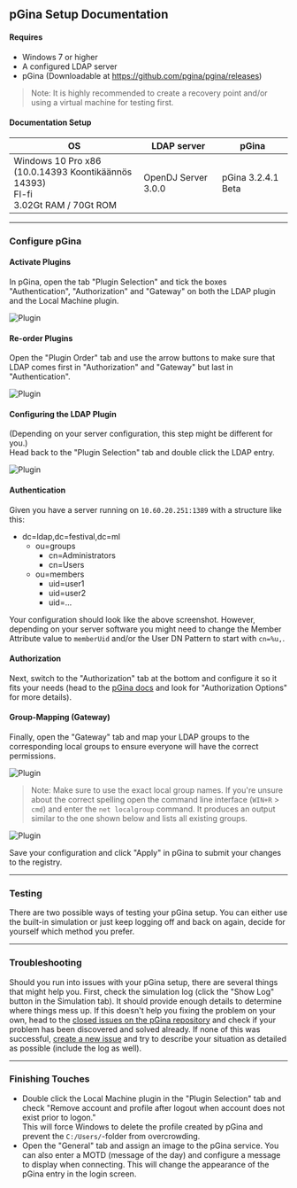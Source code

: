 ## pGina Setup Documentation

#### Requires
- Windows 7 or higher
- A configured LDAP server
- pGina (Downloadable at https://github.com/pgina/pgina/releases)
> Note: It is highly recommended to create a recovery point and/or using a virtual machine for testing first.

#### Documentation Setup
|OS|LDAP server|pGina|
|---|---|---|
|Windows 10 Pro x86<br/>(10.0.14393 Koontikäännös 14393)<br/>FI-fi<br />3.02Gt RAM / 70Gt ROM|OpenDJ Server 3.0.0|pGina 3.2.4.1 Beta|

***
### Configure pGina
#### Activate Plugins
In pGina, open the tab "Plugin Selection" and tick the boxes "Authentication", "Authorization" and "Gateway" on both the LDAP plugin and the Local Machine plugin.  

![Plugin](https://sjwtzq.bl3302.livefilestore.com/y4mJPx0WRL9v3788HAD_9P7eVlqdK2O6N3eUsdudm6f1mJcm4BYfqxn3fhZhR4QD8Vdl0mD_fLGc_SuXaxTjQuHs6u11isZnZSvaihWEJ_vlUjYFPFL1DV9_2tx67moirwPfqP6lYfXH9RS8FIrUU1stpnOu29zM6z9FY_9V27oiU7402gYOYKU35AsD_gpICR9krSKfi05sVBwPSJl4szCEQ?width=825&height=669&cropmode=none)  

#### Re-order Plugins
Open the "Plugin Order" tab and use the arrow buttons to make sure that LDAP comes first in "Authorization" and "Gateway" but last in "Authentication".  

![Plugin](https://sjzi2q.bl3302.livefilestore.com/y4mvUpQwc-rk1b6WCpfif9Ii1wI1VLaclS7LJwW5JEibWa0LwkZMmcBpgEmG0XHHqgNO20fIrokA4Rwv-ibUecO2yATDJ03ILgi5PDdTCkAjKwiK2yae2xASe0VFR38lUgWdZPr9aSVvvNf7Xl9spkTwPXMGOm4JrnyQ-RIrXNYIj3D_j7ZaVslvNUwH4yJrK1hicscQpsiGdSfelKo-1UA6A?width=825&height=671&cropmode=none)  

#### Configuring the LDAP Plugin
(Depending on your server configuration, this step might be different for you.)  
Head back to the "Plugin Selection" tab and double click the LDAP entry.  

![Plugin](https://sjzwzw.bl3302.livefilestore.com/y4mAYEvx4Ahky5KWpD_chdEO8zaSzfm0njvQpuuN1pbhlD6pMPlVlngPokmmMfkdG1PXBAnWuHeX_2ok_cIN8HBuJOyDZpBBKJh5icBf8JY_4Q1-DJHi4TJfGmBMMbVzWl-5d0VtIHXk51rYf4WkYGRu4Pw5VgE1ADZLWm3SzgDRvnxVDRnRBqavdbhZ8nI2ZEGli52r_XEVlRGL8ZhKjZM_Q?width=702&height=534&cropmode=none)

#### Authentication
Given you have a server running on `10.60.20.251:1389` with a structure like this:
- dc=ldap,dc=festival,dc=ml
  - ou=groups
    - cn=Administrators
    - cn=Users
  - ou=members
    - uid=user1
    - uid=user2
    - uid=...
  
Your configuration should look like the above screenshot. However, depending on your server software you might need to change the Member Attribute value to `memberUid` and/or the User DN Pattern to start with `cn=%u,`.

#### Authorization
Next, switch to the "Authorization" tab at the bottom and configure it so it fits your needs (head to the [pGina docs](http://pgina.org/docs/v3.1/ldap.html) and look for "Authorization Options" for more details).  

#### Group-Mapping (Gateway)
Finally, open the "Gateway" tab and map your LDAP groups to the corresponding local groups to ensure everyone will have the correct permissions.  

![Plugin](https://sjw78w.bl3302.livefilestore.com/y4m4AV0uDn-O4GQ_Ff6NG3naMAMKZeiTl7O1-AEyIIpHJfCO3Q-_Qzan2lfeeWW8mZFACh6tEy0JKM3c5LXxcee83REABLxZ9Z0jjEEQmMMj1xg3ewTMkxjEuUk4G4tNKARG6z7gp2gewJL7VBlV1NfKNFPGUAAmgxN6IAmam9Qj4Vtc17pCFBGDe4qQYDxD3FK9GFPFedw1ug62ukM0oOPHg?width=703&height=313&cropmode=none)  

> Note: Make sure to use the exact local group names. If you're unsure about the correct spelling open the command line interface (`WIN+R` > `cmd`) and enter the `net localgroup` command. It produces an output similar to the one shown below and lists all existing groups.  

![Plugin](https://dz6qlg.bl3302.livefilestore.com/y4mhBva97CJTCbSk6pUoqFzIkZccUDCUsJOMUIkPOnXwb6f4MXafvUMgmz3GO7tnK8WA_hQ6Aqp6TA8QbvOUPSw5suEO-ewzq6K52dWC0X0-L41jmt3NpsKU6JqnY4bU7wdknGPYQHR61BAERKiSZUmqVRwU_Orvm0I4_D9tTgoqwqknWoQfTbkFZWQ5Ck9mlGq8iK-wYppSx9eDgAun_VwjA?width=660&height=347&cropmode=none)  

Save your configuration and click "Apply" in pGina to submit your changes to the registry.  

***
### Testing
There are two possible ways of testing your pGina setup. You can either use the built-in simulation or just keep logging off and back on again, decide for yourself which method you prefer.
  
***
### Troubleshooting
Should you run into issues with your pGina setup, there are several things that might help you. First, check the simulation log (click the "Show Log" button in the Simulation tab). It should provide enough details to determine where things mess up. If this doesn't help you fixing the problem on your own, head to the [closed issues on the pGina repository](https://github.com/pgina/pgina/issues?q=is%3Aissue+is%3Aclosed) and check if your problem has been discovered and solved already. If none of this was successful, [create a new issue](https://github.com/pgina/pgina/issues/new) and try to describe your situation as detailed as possible (include the log as well). 

***
### Finishing Touches
- Double click the Local Machine plugin in the "Plugin Selection" tab and check "Remove account and profile after logout when account does not exist prior to logon."  
  This will force Windows to delete the profile created by pGina and prevent the `C:/Users/`-folder from overcrowding.
- Open the "General" tab and assign an image to the pGina service. You can also enter a MOTD (message of the day) and configure a message to display when connecting. This will change the appearance of the pGina entry in the login screen.
